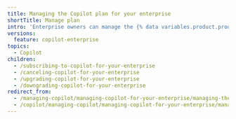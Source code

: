 ```yaml
---
title: Managing the Copilot plan for your enterprise
shortTitle: Manage plan
intro: 'Enterprise owners can manage the {% data variables.product.prodname_copilot_short %} plan for the enterprise.'
versions:
  feature: copilot-enterprise
topics:
  - Copilot
children:
  - /subscribing-to-copilot-for-your-enterprise
  - /canceling-copilot-for-your-enterprise
  - /upgrading-copilot-for-your-enterprise
  - /downgrading-copilot-for-your-enterprise
redirect_from:
  - /managing-copilot/managing-copilot-for-your-enterprise/managing-the-copilot-subscription-for-your-enterprise
  - /copilot/managing-copilot/managing-copilot-for-your-enterprise/managing-the-copilot-subscription-for-your-enterprise
---
```


